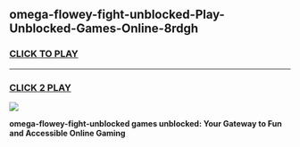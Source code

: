 
## omega-flowey-fight-unblocked-Play-Unblocked-Games-Online-8rdgh
<h3>
<a href="https://premium76.site?title=omega-flowey-fight-unblocked&ref=25A">CLICK TO PLAY</a></h3>
<hr>

<h3>
<a href="https://premium76.site?title=omega-flowey-fight-unblocked&ref=25A">CLICK 2 PLAY</a>
  
</h3>

<a href="https://premium76.site?title=omega-flowey-fight-unblocked&ref=25A"><img src="https://clearcache.store/games.png"></a>


**omega-flowey-fight-unblocked games unblocked: Your Gateway to Fun and Accessible Online Gaming**
